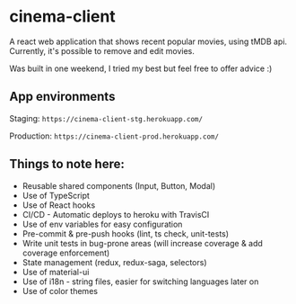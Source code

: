 # cinema-client

A react web application that shows recent popular movies, using tMDB api.
Currently, it's possible to remove and edit movies.

Was built in one weekend, I tried my best but feel free to offer advice :)


## App environments

Staging:
`https://cinema-client-stg.herokuapp.com/
`

Production:
`https://cinema-client-prod.herokuapp.com/
`

## Things to note here:

* Reusable shared components (Input, Button, Modal)
* Use of TypeScript
* Use of React hooks
* CI/CD - Automatic deploys to heroku with TravisCI
* Use of env variables for easy configuration
* Pre-commit & pre-push hooks (lint, ts check, unit-tests)
* Write unit tests in bug-prone areas (will increase coverage & add coverage enforcement)
* State management (redux, redux-saga, selectors)
* Use of material-ui
* Use of i18n - string files, easier for switching languages later on
* Use of color themes
